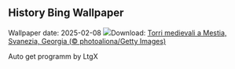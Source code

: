 ## History Bing Wallpaper
Wallpaper date: 2025-02-08
![](https://www.bing.com/th?id=OHR.SnowySvaneti_IT-IT0719958038_UHD.jpg&w=1000)Download: [Torri medievali a Mestia, Svanezia, Georgia (© photoaliona/Getty Images)](https://www.bing.com/th?id=OHR.SnowySvaneti_IT-IT0719958038_UHD.jpg)

Auto get programm by LtgX
